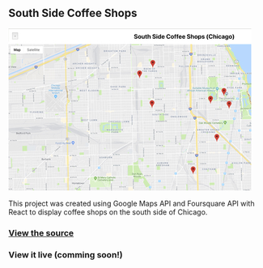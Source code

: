 
## South Side Coffee Shops

<img src="images/maps_thumb.jpg?raw=true"/>

This project was created using Google Maps API and Foursquare API with React to display coffee shops on the south side of Chicago.

### [View the source](https://github.com/dboston528/Southside-coffee)

### View it live (comming soon!)
